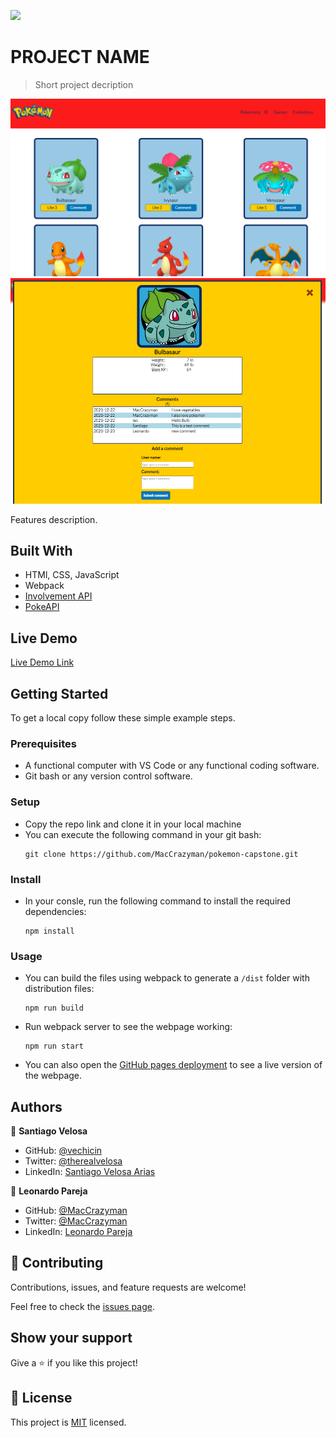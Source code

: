 ![](https://img.shields.io/badge/Microverse-blueviolet)

# PROJECT NAME

> Short project decription

![screenshot](src/img/screenshot.png)
![screenshot](src/img/screenshot_2.png)



Features description.

## Built With

- HTMl, CSS, JavaScript
- Webpack
- [Involvement API](https://www.notion.so/Involvement-API-869e60b5ad104603aa6db59e08150270)
- [PokeAPI](https://pokeapi.co/)

## Live Demo

[Live Demo Link](https://maccrazyman.github.io/pokemon-capstone/)


## Getting Started

To get a local copy follow these simple example steps.

### Prerequisites
* A functional computer with VS Code or any functional coding software.
* Git bash or any version control software.

### Setup
* Copy the repo link and clone it in your local machine
* You can execute the following command in your git bash:
    ```` 
    git clone https://github.com/MacCrazyman/pokemon-capstone.git
    ````

### Install
* In your consle, run the following command to install the required dependencies:
    ````
    npm install
    ````


### Usage
* You can build the files using webpack to generate a `/dist` folder with distribution files:
    ````
    npm run build
    ````
* Run webpack server to see the webpage working:
    ````
    npm run start
    ````
* You can also open the [GitHub pages deployment](https://maccrazyman.github.io/pokemon-capstone/) to see a live version of the webpage.



## Authors

👤 **Santiago Velosa**

- GitHub: [@vechicin](https://github.com/vechicin)
- Twitter: [@therealvelosa](https://twitter.com/therealvelosa)
- LinkedIn: [Santiago Velosa Arias](https://www.linkedin.com/in/santiago-velosa-arias-5b7543112/)

👤 **Leonardo Pareja**

- GitHub: [@MacCrazyman](https://github.com/MacCrazyman)
- Twitter: [@MacCrazyman](https://twitter.com/MacCrazyman)
- LinkedIn: [Leonardo Pareja](https://www.linkedin.com/in/leonardo-pareja-pareja/)


## 🤝 Contributing

Contributions, issues, and feature requests are welcome!

Feel free to check the [issues page](../../issues/).

## Show your support

Give a ⭐️ if you like this project!


## 📝 License

This project is [MIT](./LICENSE) licensed.
